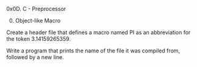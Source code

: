 0x0D. C - Preprocessor

0. Object-like Macro

Create a header file that defines a macro named PI as an abbreviation for the token 3.14159265359.

Write a program that prints the name of the file it was compiled from, followed by a new line.
